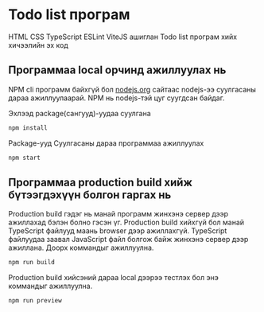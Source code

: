 # Todo list програм

HTML CSS TypeScript ESLint ViteJS ашиглан Todo list програм хийх хичээлийн эх код

## Программаа local орчинд ажиллуулах нь

NPM cli программ байхгүй бол [nodejs.org](nodejs.org) сайтаас nodejs-ээ суулгасаны дараа ажиллуулаарай. NPM нь nodejs-тэй цуг суугдсан байдаг.

Эхлээд package(сангууд)-уудаа суулгана

```bash
npm install
```

Package-ууд Суулгасаны дараа программаа ажиллуулах

```bash
npm start
```

## Программаа production build хийж бүтээгдэхүүн болгон гаргах нь

Production build гэдэг нь манай программ жинхэнэ сервер дээр ажиллахад бэлэн болно гэсэн үг. Production build хийхгүй бол манай TypeScript файлууд маань browser дээр ажиллахгүй. TypeScript файлуудаа заавал JavaScript файл болгож байж жинхэнэ сервер дээр ажиллана. Доорх коммандыг ажиллуулна.

```bash
npm run build
```

Production build хийсэний дараа local дээрээ тестлэх бол энэ коммандыг ажиллуулна.

```bash
npm run preview
```
